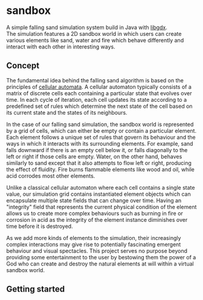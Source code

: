 # sandbox
A simple falling sand simulation system build in Java with [libgdx](https://github.com/libgdx/libgdx).  
The simulation features a 2D sandbox world in which users can create various elements like sand, water and fire which behave differently and interact with each other in interesting ways.

## Concept
The fundamental idea behind the falling sand algorithm is based on the principles of [cellular automata](https://en.wikipedia.org/wiki/Cellular_automaton). A cellular automaton typically consists of a matrix of discrete cells each containing a particular state that evolves over time. In each cycle of iteration, each cell updates its state according to a predefined set of rules which determine the next state of the cell based on its current state and the states of its neighbours.

In the case of our falling sand simulation, the sandbox world is represented by a grid of cells, which can either be empty or contain a particular element. Each element follows a unique set of rules that govern its behaviour and the ways in which it interacts with its surrounding elements. For example, sand falls downward if there is an empty cell below it, or falls diagonally to the left or right if those cells are empty. Water, on the other hand, behaves similarly to sand except that it also attempts to flow left or right, producing the effect of fluidity. Fire burns flammable elements like wood and oil, while acid corrodes most other elements. 

Unlike a classical cellular automaton where each cell contains a single state value, our simulation grid contains instantiated element objects which can encapsulate multiple state fields that can change over time. Having an "integrity" field that represents the current physical condition of the element allows us to create more complex behaviours such as burning in fire or corrosion in acid as the integrity of the element instance diminishes over time before it is destroyed.

As we add more kinds of elements to the simulation, their increasingly complex interactions may give rise to potentially fascinating emergent behaviour and visual spectacles. This project serves no purpose beyond providing some entertainment to the user by bestowing them the power of a God who can create and destroy the natural elements at will within a virtual sandbox world.

## Getting started

